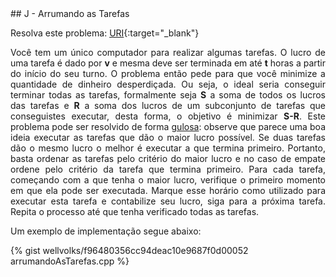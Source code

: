  <div id="arrumando">
 
 </div>
## J - Arrumando as Tarefas

Resolva este problema:
[URI][uri-1704]{:target="_blank"}

<p align="justify">
Você tem um único computador para realizar algumas tarefas. O lucro de uma tarefa é dado por <b>v</b> e mesma deve ser terminada em até <b>t</b> horas a partir do início do seu turno. O problema então pede para que você minimize a quantidade de dinheiro desperdiçada. Ou seja, o ideal seria conseguir terminar todas as tarefas, formalmente seja <b>S</b> a soma de todos os lucros das tarefas e <b>R</b> a soma dos lucros de um subconjunto de tarefas que conseguistes executar, desta forma, o objetivo é minimizar <b>S-R</b>. Este problema pode ser resolvido de forma <a href="http://www.ic.unicamp.br/~rocha/msc/complex/algoritmosGulososFinal.pdf">gulosa</a>: observe que parece uma boa ideia executar as tarefas que dão o maior lucro possível. Se duas tarefas dão o mesmo lucro o melhor é executar a que termina primeiro. Portanto, basta ordenar as tarefas pelo critério do maior lucro e no caso de empate ordene pelo critério da tarefa que termina primeiro. Para cada tarefa, começando com a que tenha o maior lucro, verifique o primeiro momento em que ela pode ser executada. Marque esse horário como utilizado para executar esta tarefa e contabilize seu lucro, siga para a próxima tarefa. Repita o processo até que tenha verificado todas as tarefas.
</p>

Um exemplo de implementação segue abaixo:

{% gist wellvolks/f96480356cc94deac10e9687f0d00052 arrumandoAsTarefas.cpp %}


[uri-1704]:		https://www.urionlinejudge.com.br/judge/pt/problems/view/1704

